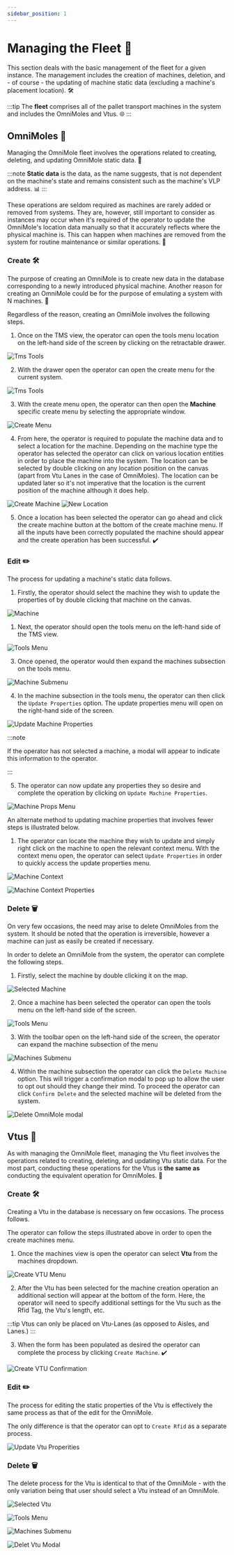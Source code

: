 ```yaml
---
sidebar_position: 1
---
```


# Managing the Fleet 🚀

This section deals with the basic management of the fleet for a given instance. The management includes the creation of machines, deletion, and - of course - the updating of machine static data (excluding a machine's placement location). 🛠️

:::tip
The __fleet__ comprises all of the pallet transport machines in the system and includes the OmniMoles and Vtus. 🌐
:::

## OmniMoles 🤖

Managing the OmniMole fleet involves the operations related to creating, deleting, and updating OmniMole static data. 🔄

:::note
__Static data__ is the data, as the name suggests, that is not dependent on the machine's state and remains consistent such as the machine's VLP address. 📊
:::

These operations are seldom required as machines are rarely added or removed from systems. They are, however, still important to consider as instances may occur when it's required of the operator to update the OmniMole's location data manually so that it accurately reflects where the physical machine is. This can happen when machines are removed from the system for routine maintenance or similar operations. 🔧

### Create 🛠️

The purpose of creating an OmniMole is to create new data in the database corresponding to a newly introduced physical machine. Another reason for creating an OmniMole could be for the purpose of emulating a system with N machines. 🌟

Regardless of the reason, creating an OmniMole involves the following steps.

1. Once on the TMS view, the operator can open the tools menu location on the left-hand side of the screen by clicking on the retractable drawer.

![Tms Tools](assets/tms-view-tools.png)

2. With the drawer open the operator can open the create menu for the current system. 

![Tms Tools](assets/tms-view-tools-create.png)


3. With the create menu open, the operator can then open the __Machine__ specific create menu by selecting the appropriate window.

![Create Menu](assets/tms-view-rhs-menu-machines.png)

4. From here, the operator is required to populate the machine data and to select a location for the machine. Depending on the machine type the operator has selected the operator can click on various location entities in order to place the machine into the system.  The location can be selected by double clicking on any location position on the canvas (apart from Vtu Lanes in the case of OmniMoles). The location can be updated later so it's not imperative that the location is the current position of the machine although it does help.

![Create Machine](assets/tms-menu-machine-props.png)
![New Location](assets/tms-view-create-machine.png)

5. Once a location has been selected the operator can go ahead and click the create machine button at the bottom of the create machine menu. If all the inputs have been correctly populated the machine should appear and the create operation has been successful. ✔️


### Edit ✏️

The process for updating a machine's static data follows.

1. Firstly, the operator should select the machine they wish to update the properties of by double clicking that machine on the canvas.

![Machine](assets/tms-view-new-machine.png)


1. Next, the operator should open the tools menu on the left-hand side of the TMS view.

![Tools Menu](assets/tms-view-tools.png)

3. Once opened, the operator would then expand the machines subsection on the tools menu. 

![Machine Submenu](assets/tms-view-machine-submenu.png)

4. In the machine subsection in the tools menu, the operator can then click the `Update Properties` option. The update properties menu will open  on the right-hand side of the screen.   

![Update Machine Properties](assets/tms-view-tools-machines-submenu-update.png)

:::note

If the operator has not selected a machine, a modal will appear to indicate this information to the operator.

:::

5. The operator can now update any properties they so desire and complete the operation by clicking on `Update Machine Properties`.

![Machine Props Menu](assets/tms-menu-machine-props.png)

An alternate method to updating machine properties that involves fewer steps is illustrated below.

1. The operator can locate the machine they wish to update and simply right click on the machine to open the relevant context menu. With the context menu open, the operator can select `Update Properties` in order to quickly access the update properties menu.

![Machine Context](assets/tms-menu-machine-context-menu.png)

![Machine Context Properties](assets/tms-menu-machine-context-menu-properties.png)


### Delete 🗑️

On very few occasions, the need may arise to delete OmniMoles from the system. It should be noted that the operation is irreversible, however a machine can just as easily be created if necessary. 

In order to delete an OmniMole from the system, the operator can complete the following steps.
1. Firstly, select the machine by double clicking it on the map.

![Selected Machine](assets/tms-view-new-machine.png)

2. Once a machine has been selected the operator can open the tools menu on the left-hand side of the screen.  

![Tools Menu](assets/tms-view-tools.png)

3. With the toolbar open on the left-hand side of the screen, the operator can expand the machine subsection of the menu

![Machines Submenu](assets/tms-view-tools-machines-submenu-full.png)

4. Within the machine subsection the operator can click the `Delete Machine` option. This will trigger a confirmation modal to pop up to allow the user to opt out should they change their mind. To proceed the operator can click `Confirm Delete` and the selected machine will be deleted from the system.

![Delete OmniMole modal](assets/tms-view-delete-machine-modal.png)
 

## Vtus 🚚

As with managing the OmniMole fleet, managing the Vtu fleet involves the operations related to creating, deleting, and updating Vtu static data. For the most part, conducting these operations for the Vtus is **the same as** conducting the equivalent operation for OmniMoles. 🔄

### Create 🛠️

Creating a Vtu in the database is necessary on few occasions. The process follows.

The operator can follow the steps illustrated above in order to open the create machines menu. 

1. Once the machines view is open the operator can select __Vtu__ from the machines dropdown. 

![Create VTU Menu](assets/tms-view-rhs-menu-machines-dropdown.png)

2. After the Vtu has been selected for the machine creation operation an additional section will appear at the bottom of the form. Here, the operator will need to specify additional settings for the Vtu such as the Rfid Tag, the Vtu's length, etc.

:::tip
Vtus can only be placed on Vtu-Lanes (as opposed to Aisles, and Lanes.)
:::

3. When the form has been populated as desired the operator can complete the process by clicking `Create Machine`. ✔️

![Create VTU Confirmation](assets/tms-view-rhs-menu-create-vtu.png)

### Edit ✏️

The process for editing the static properties of the Vtu is effectively the same process as that of the edit for the OmniMole.

The only difference is that the operator can opt to `Create Rfid` as a separate process. 

![Update Vtu Properities](assets/tms-view-machine-props-vtu.png)

### Delete 🗑️

The delete process for the Vtu is identical to that of the OmniMole - with the only variation being that user should select a Vtu instead of an OmniMole.

![Selected Vtu](assets/tms-view-selected-vtu.png)

![Tools Menu](assets/tms-view-tools.png)

![Machines Submenu](assets/tms-view-tools-machines-submenu-full.png)

![Delet Vtu Modal](assets/tms-view-delete-machine-modal-vtu.png)
